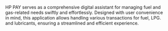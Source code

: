 HP PAY serves as a comprehensive digital assistant for managing fuel and gas-related needs swiftly and effortlessly. Designed with user convenience in mind, this application allows handling various transactions for fuel, LPG. and lubricants, ensuring a streamlined and efficient experience.
